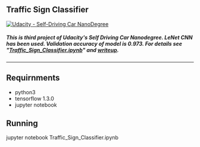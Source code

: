 ## Traffic Sign Classifier
[![Udacity - Self-Driving Car NanoDegree](https://s3.amazonaws.com/udacity-sdc/github/shield-carnd.svg)](http://www.udacity.com/drive)

##### This is third project of Udacity's Self Driving Car Nanodegree. LeNet CNN has been used. Validation accuracy of model is 0.973. For details see "[Traffic_Sign_Classifier.ipynb](https://github.com/pchandra90/traffic-sign-classifier/blob/master/Traffic_Sign_Classifier.ipynb)" and [writeup](https://github.com/pchandra90/traffic-sign-classifier/blob/master/writeup.md).

---

## Requirnments

- python3
- tensorflow 1.3.0
- jupyter notebook


## Running

jupyter notebook Traffic_Sign_Classifier.ipynb
